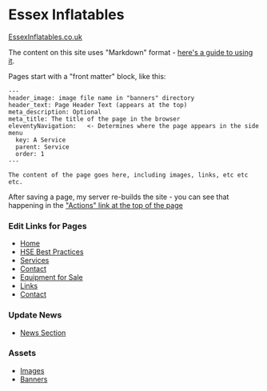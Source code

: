 # Essex Inflatables

[EssexInflatables.co.uk](http://essexinflatables.co.uk)

The content on this site uses "Markdown" format - [here's a guide to using it](https://www.markdownguide.org/cheat-sheet/).

Pages start with a "front matter" block, like this:

```
---
header_image: image file name in "banners" directory
header_text: Page Header Text (appears at the top)
meta_description: Optional
meta_title: The title of the page in the browser
eleventyNavigation:   <- Determines where the page appears in the side menu
  key: A Service
  parent: Service
  order: 1
---

The content of the page goes here, including images, links, etc etc etc.
```

After saving a page, my server re-builds the site - you can see that happening in the ["Actions" link at the top of the page](https://git.chobble.com/hosted-by-chobble/essex-inflatables/actions)

### Edit Links for Pages

- [Home](https://git.chobble.com/hosted-by-chobble/essex-inflatables/_edit/main/src/pages/home.md)
- [HSE Best Practices](https://git.chobble.com/hosted-by-chobble/essex-inflatables/_edit/main/src/pages/hse-best-practices.md)
- [Services](https://git.chobble.com/hosted-by-chobble/essex-inflatables/_edit/main/src/pages/services.md)
- [Contact](https://git.chobble.com/hosted-by-chobble/essex-inflatables/_edit/main/src/pages/contact.md)
- [Equipment for Sale](https://git.chobble.com/hosted-by-chobble/essex-inflatables/_edit/main/src/pages/equipment-for-sale.md)
- [Links](https://git.chobble.com/hosted-by-chobble/essex-inflatables/_edit/main/src/pages/equipment-for-sale.md)
- [Contact](https://git.chobble.com/hosted-by-chobble/essex-inflatables/_edit/main/src/pages/contact.md)

### Update News

- [News Section](src/news)

### Assets

- [Images](src/assets/images)
- [Banners](src/assets/banners)
